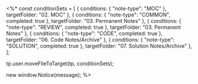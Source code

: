 <%*
const conditionSets = [
    { conditions: { "note-type": "MOC" }, targetFolder: "02. MOC" },
    { conditions: { "note-type": "COMMON", completed: true }, targetFolder: "03. Permanent Notes" },
    { conditions: { "note-type": "REVIEW", completed: true }, targetFolder: "03. Permanent Notes" },
    { conditions: { "note-type": "CODE", completed: true }, targetFolder: "06. Code Notes/Archive" },
    { conditions: { "note-type": "SOLUTION", completed: true }, targetFolder: "07. Solution Notes/Archive" },
];

tp.user.moveFileToTarget(tp, conditionSets);

new window.Notice(message);
%>